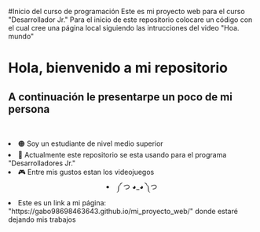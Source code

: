 #Inicio del curso de programación
Este es mi proyecto web para el curso "Desarrollador Jr."
Para el inicio de este repositorio colocare un código con el cual cree una página local siguiendo las intrucciones del video "Hoa. mundo"


<!DOCTYPE html>
<html lang="en">
<head>
    <meta charset="UTF-8">
    <meta http-equiv="X-UA-Compatible" content="IE=edge">
    <meta name="viewport" content="width=device-width, initial-scale=1.0">
    
</head>
<body>
    <h1>Hola, bienvenido a mi repositorio</h1>
    <h2>A continuación le presentarpe un poco de mi persona </h2>
    </br>
    <p style="color:orangered">
     <li> 🟠 Soy un estudiante de nivel medio superior </li>
     <li> 📎 Actualmente este repositorio se esta usando para el programa "Desarrolladores Jr." </li>
     <li> 🎮 Entre mis gustos estan los videojuegos </li>
     <li style="text-align:center;"> ༼ つ ◕_◕ ༽つ </li>
     <li> Este es un link a mi página: "https://gabo98698463643.github.io/mi_proyecto_web/" donde estaré dejando mis trabajos </li>
    </p>
</body>
</html>
